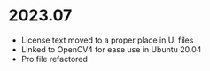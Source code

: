 # 2023.07
* License text moved to a proper place in UI files
* Linked to OpenCV4 for ease use in Ubuntu 20.04
* Pro file refactored